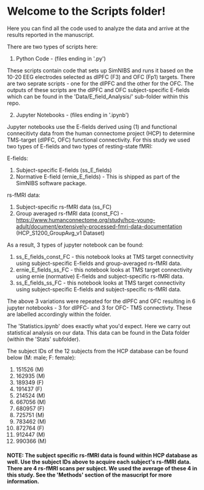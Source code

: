 # Welcome to the Scripts folder!

Here you can find all the code used to analyze the data and arrive at the results reported in the manuscript.

There are two types of scripts here:

1) Python Code - (files ending in '.py')

These scripts contain code that sets up SimNIBS and runs it based on the 10-20 EEG electrodes selected as dlPFC (F3) and OFC (Fp1) targets. There are two seprate scripts - one for the dlPFC and the other for the OFC. The outputs of these scripts are the dlPFC and OFC subject-specific E-fields which can be found in the 'Data/E_field_Analysis/' sub-folder within this repo.

2) Jupyter Notebooks - (files ending in '.ipynb')

Jupyter notebooks use the E-fields derived using (1) and functional connecitivty data from the human connectome project (HCP) to determine TMS-target (dlPFC, OFC) functional connectivity. For this study we used two types of E-fields and two types of resting-state fMRI:

E-fields: 

1) Subject-specific E-fields (ss_E_fields)
2) Normative E-field (ernie_E_fields) - This is shipped as part of the SimNIBS software package. 

rs-fMRI data: 

1) Subject-specific rs-fMRI data (ss_FC)  
2) Group averaged rs-fMRI data (const_FC) - https://www.humanconnectome.org/study/hcp-young-adult/document/extensively-processed-fmri-data-documentation (HCP_S1200_GroupAvg_v1 Dataset)  

As a result, 3 types of jupyter notebook can be found:

1) ss_E_fields_const_FC - this notebook looks at TMS target connectivity using subject-specific E-fields and group-averaged rs-fMRI data.
2) ernie_E_fields_ss_FC - this notebook looks at TMS target connectivity using ernie (normative) E-fields and subject-specific rs-fMRI data.
3) ss_E_fields_ss_FC - this notebook looks at TMS target connectivity using subject-specific E-fields and subject-specific rs-fMRI data.

The above 3 variations were repeated for the dlPFC and OFC resulting in 6 jupyter notebooks - 3 for dlPFC- and 3 for OFC- TMS connectivty. These are labelled accordingly within the folder.

The 'Statistics.ipynb' does exactly what you'd expect. Here we carry out statistical analysis on our data. This data can be found in the Data folder (within the 'Stats' subfolder). 

The subject IDs of the 12 subjects from the HCP database can be found below (M: male; F: female):

1) 151526 (M)
2) 162935 (M)
3) 189349 (F)
4) 191437 (F)
5) 214524 (M)
6) 667056 (M)
7) 680957 (F)
8) 725751 (M)
9) 783462 (M)
10) 872764 (F)
11) 912447 (M)
12) 990366 (M)

#### NOTE: The subject specific rs-fMRI data is found within HCP database as well. Use the subject IDs above to acquire each subject's rs-fMRI data. There are 4 rs-fMRI scans per subject. We used the average of these 4 in this study. See the 'Methods' section of the masucript for more information.
